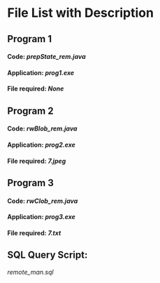 # File List with Description

## Program 1
#### Code: _prepState_rem.java_
#### Application: _prog1.exe_
#### File required: _None_

## Program 2
#### Code: _rwBlob_rem.java_
#### Application: _prog2.exe_
#### File required: _7.jpeg_

## Program 3
#### Code: _rwClob_rem.java_
#### Application: _prog3.exe_
#### File required: _7.txt_

## SQL Query Script:
_remote_man.sql_

